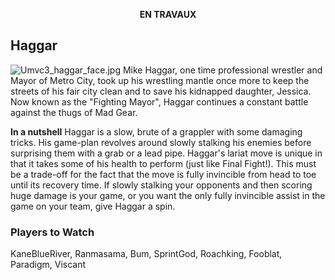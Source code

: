 <center>

**EN TRAVAUX**

</center>

## Haggar

![](Umvc3_haggar_face.jpg‎ "Umvc3_haggar_face.jpg‎") Mike Haggar, one time
professional wrestler and Mayor of Metro City, took up his wrestling
mantle once more to keep the streets of his fair city clean and to save
his kidnapped daughter, Jessica. Now known as the "Fighting Mayor",
Haggar continues a constant battle against the thugs of Mad Gear.

**In a nutshell** Haggar is a slow, brute of a grappler with some
damaging tricks. His game-plan revolves around slowly stalking his
enemies before surprising them with a grab or a lead pipe. Haggar's
lariat move is unique in that it takes some of his health to perform
(just like Final Fight!). This must be a trade-off for the fact that the
move is fully invincible from head to toe until its recovery time. If
slowly stalking your opponents and then scoring huge damage is your
game, or you want the only fully invincible assist in the game on your
team, give Haggar a spin.

### Players to Watch

KaneBlueRiver, Ranmasama, Bum, SprintGod, Roachking, Fooblat, Paradigm,
Viscant
